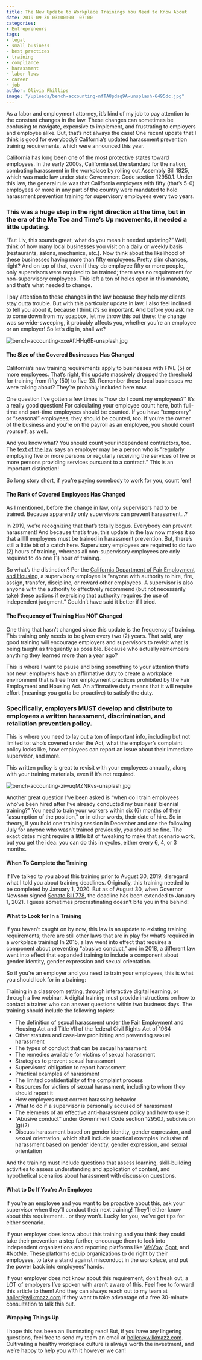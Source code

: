 ```yaml
---
title: The New Update to Workplace Trainings You Need to Know About
date: 2019-09-30 03:00:00 -07:00
categories:
- Entrepreneurs
tags:
- legal
- small business
- best practices
- training
- compliance
- harassment
- labor laws
- career
- job
author: Olivia Phillips
image: "/uploads/bench-accounting-nfTA8pdaq9A-unsplash-6495dc.jpg"
---
```


As a labor and employment attorney, it’s kind of my job to pay attention to the constant changes in the law. These changes can sometimes be confusing to navigate, expensive to implement, and frustrating to employers and employee alike. But, that’s not always the case! One recent update that I think is good for everybody? California’s updated harassment prevention training requirements, which were announced this year. 

California has long been one of the most protective states toward employees. In the early 2000s, California set the standard for the nation, combating harassment in the workplace by rolling out Assembly Bill 1825, which was made law under state Government Code section 12950.1. Under this law, the general rule was that California employers with fifty (that’s 5-0) employees or more in any part of the country were mandated to hold harassment prevention training for supervisory employees every two years. 

### This was a huge step in the right direction at the time, but in the era of the Me Too and Time’s Up movements, it needed a little updating. 


“But Liv, this sounds great, what do you mean it needed updating?” Well, think of how many local businesses you visit on a daily or weekly basis (restaurants, salons, mechanics, etc.). Now think about the likelihood of these businesses having more than fifty employees. Pretty slim chances, right? And on top of that, even if they do employee fifty or more people, only supervisors were required to be trained; there was no requirement for non-supervisory employees. This left a ton of holes open in this mandate, and that’s what needed to change.

I pay attention to these changes in the law because they help my clients stay outta trouble. But with this particular update in law, I also feel inclined to tell you about it, because I think it’s so important. And before you ask me to come down from my soapbox, let me throw this out there: the change was so wide-sweeping, it probably affects you, whether you’re an employee or an employer! So let’s dig in, shall we? 

![bench-accounting-xxeAftHHq6E-unsplash.jpg](/uploads/bench-accounting-xxeAftHHq6E-unsplash.jpg)

#### The Size of the Covered Businesses Has Changed

California’s new training requirements apply to businesses with FIVE (5) or more employees. That’s right, this update massively dropped the threshold for training from fifty (50) to five (5). Remember those local businesses we were talking about? They’re probably included here now. 

One question I’ve gotten a few times is “how do I count my employees?” It’s a really good question! For calculating your employee count here, both full-time and part-time employees should be counted.  If you have “temporary” or “seasonal” employees, they should be counted, too. If you’re the owner of the business and you’re on the payroll as an employee, you should count yourself, as well. 

And you know what? You should count your independent contractors, too. The [text of the law](https://leginfo.legislature.ca.gov/faces/billTextClient.xhtml?bill_id=201720180SB1343) says an employer may be a person who is “regularly employing five or more persons or regularly receiving the services of five or more persons providing services pursuant to a contract.” This is an important distinction!

So long story short, if you’re paying somebody to work for you, count ‘em!

#### The Rank of Covered Employees Has Changed

As I mentioned, before the change in law, only supervisors had to be trained. Because apparently only supervisors can prevent harassment…? 

In 2019, we’re recognizing that that’s totally bogus. Everybody can prevent harassment! And because that’s true, this update in the law now makes it so that allllll employees must be trained in harassment prevention. But, there’s still a little bit of a catch here. Supervisory employees are required to do two (2) hours of training, whereas all non-supervisory employees are only required to do one (1) hour of training. 

So what’s the distinction? Per the [California Department of Fair Employment and Housing](https://www.dfeh.ca.gov/resources/frequently-asked-questions/employment-faqs/sexual-harassment-faqs/), a supervisory employee is “anyone with authority to hire, fire, assign, transfer, discipline, or reward other employees. A supervisor is also anyone with the authority to effectively recommend (but not necessarily take) these actions if exercising that authority requires the use of independent judgment.” Couldn’t have said it better if I tried. 

#### The Frequency of Training Has NOT Changed

One thing that hasn’t changed since this update is the frequency of training. This training only needs to be given every two (2) years. That said, any good training will encourage employers and supervisors to revisit what is being taught as frequently as possible. Because who actually remembers anything they learned more than a year ago?

This is where I want to pause and bring something to your attention that’s not new: employers have an affirmative duty to create a workplace environment that is free from employment practices prohibited by the Fair Employment and Housing Act. An affirmative duty means that it will require effort (meaning: you gotta be proactive) to satisfy the duty. 

### Specifically, employers MUST develop and distribute to employees a written harassment, discrimination, and retaliation prevention policy. 

This is where you need to lay out a ton of important info, including but not limited to: who’s covered under the Act, what the employer’s complaint policy looks like, how employees can report an issue about their immediate supervisor, and more. 

This written policy is great to revisit with your employees annually, along with your training materials, even if it’s not required. 

![bench-accounting-ziwuqMZNRvs-unsplash.jpg](/uploads/bench-accounting-ziwuqMZNRvs-unsplash.jpg)

Another great question I’ve been asked is “when do I train employees who’ve been hired after I’ve already conducted my business’ biennial training?” You need to train your workers within six (6) months of their “assumption of the position,” or in other words, their date of hire. So in theory, if you hold one training session in December and one the following July for anyone who wasn’t trained previously, you should be fine. The exact dates might require a little bit of tweaking to make that scenario work, but you get the idea: you can do this in cycles, either every 6, 4, or 3 months. 

#### When To Complete the Training

If I’ve talked to you about this training prior to August 30, 2019, disregard what I told you about training deadlines. Originally, this training needed to be completed by January 1, 2020. But as of August 30, when Governor Newsom signed [Senate Bill 778](https://leginfo.legislature.ca.gov/faces/billNavClient.xhtml?bill_id=201920200SB778), the deadline has been extended to January 1, 2021. I guess sometimes procrastinating doesn’t bite you in the behind! 

#### What to Look for In a Training

If you haven’t caught on by now, this law is an update to existing training requirements; there are still other laws that are in play for what’s required in a workplace training! In 2015, a law went into effect that requires a component about preventing "abusive conduct," and in 2018, a different law went into effect that expanded training to include a component about gender identity, gender expression and sexual orientation.

So if you’re an employer and you need to train your employees, this is what you should look for in a training: 

Training in a classroom setting, through interactive digital learning, or through a live webinar. A digital training must provide instructions on how to contact a trainer who can answer questions within two business days.
The training should include the following topics:
* The definition of sexual harassment under the Fair Employment and Housing Act and Title VII of the federal Civil Rights Act of 1964
* Other statutes and case-law prohibiting and preventing sexual harassment
* The types of conduct that can be sexual harassment
* The remedies available for victims of sexual harassment
* Strategies to prevent sexual harassment
* Supervisors’ obligation to report harassment
* Practical examples of harassment
* The limited confidentiality of the complaint process
* Resources for victims of sexual harassment, including to whom they should report it
* How employers must correct harassing behavior
* What to do if a supervisor is personally accused of harassment
* The elements of an effective anti-harassment policy and how to use it
* “Abusive conduct” under Government Code section 12950.1, subdivision (g)(2)
* Discuss harassment based on gender identity, gender expression, and sexual orientation, which shall include practical examples inclusive of harassment based on gender identity, gender expression, and sexual orientation

And the training must include questions that assess learning, skill-building activities to assess understanding and application of content, and hypothetical scenarios about harassment with discussion questions.

#### What to Do If You’re An Employee

If you’re an employee and you want to be proactive about this, ask your supervisor when they’ll conduct their next training! They’ll either know about this requirement… or they won’t. Lucky for you, we’ve got tips for either scenario.

If your employer does know about this training and you think they could take their prevention a step further, encourage them to look into independent organizations and reporting platforms like [WeVow](https://wevow.com/), [Spot](https://talktospot.com/), and [#NotMe](https://www.not-me.com/en). These platforms equip organizations to do right by their employees, to take a stand against misconduct in the workplace, and put the power back into employees’ hands. 

If your employer does not know about this requirement, don’t freak out; a LOT of employers I’ve spoken with aren’t aware of this. Feel free to forward this article to them! And they can always reach out to my team at [holler@wilkmazz.com](mailto:holler@wilkmazz.com) if they want to take advantage of a free 30-minute consultation to talk this out. 

#### Wrapping Things Up

I hope this has been an illuminating read! But, if you have any lingering questions, feel free to send my team an email at [holler@wilkmazz.com](mailto:holler@wilkmazz.com). Cultivating a healthy workplace culture is always worth the investment, and we’re happy to help you with it however we can!


